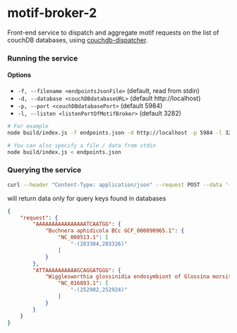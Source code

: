 # motif-broker-2
Front-end service to dispatch and aggregate motif requests on the list of couchDB databases, using [couchdb-dispatcher](https://www.npmjs.com/package/couchdb-dispatcher).

### Running the service

#### Options 
- `-f, --filename <endpointsJsonFile>` (default, read from stdin)
- `-d, --database <couchDBdatabaseURL>` (default http://localhost)
- `-p, --port <couchDBdatabasePort>` (default 5984)
- `-l, --listen <listenPortOfMotifBroker>` (default 3282)

```bash
# For example
node build/index.js -f endpoints.json -d http://localhost -p 5984 -l 3282

# You can also specify a file / data from stdin
node build/index.js < endpoints.json
```

### Querying the service
```sh
curl --header "Content-Type: application/json" --request POST --data '{"keys": [ "AAAAAAAAAATTTCAATTATAGG", "AAAAAAAATTATGTTCTTGACGG","AAAAAAACGGACATCCTTTATGG", "AAAACTTCATGCAAGTTTTGCGG","AAAACGGGTTGAATAGTCTCTGG","AAAACGACAATTGCCGTTTTCGG", "AAAAAAAAAAAAAAAATCAATGG", "ATTAAAAAAAAAAGCAGGATGGG"] }' MOTIF-BROKER-2_ENDPOINT/bulk_request
```

will return data only for query keys found in databases


```json
{
    "request": {
        "AAAAAAAAAAAAAAAATCAATGG": {
            "Buchnera aphidicola BCc GCF_000090965.1": {
                "NC_008513.1": [
                    "-(203304,203326)"
                ]
            }
        },
        "ATTAAAAAAAAAAGCAGGATGGG": {
            "Wigglesworthia glossinidia endosymbiont of Glossina morsitans morsitans (Yale colony) GCF_000247565.1": {
                "NC_016893.1": [
                    "-(252902,252924)"
                ]
            }
        }
    }
}
````